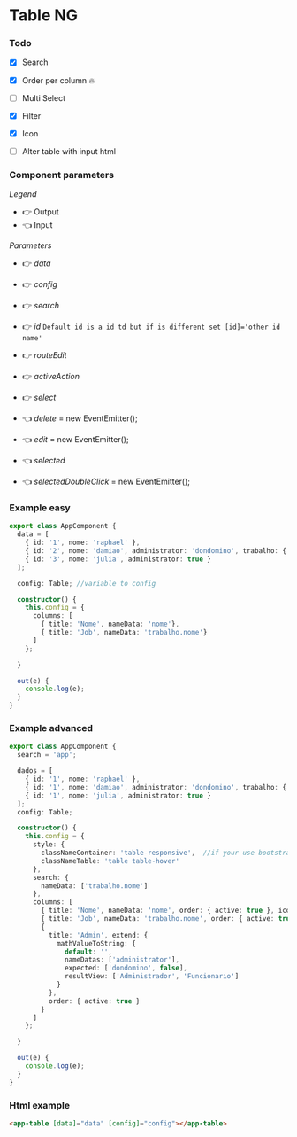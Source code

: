 # Table NG

### Todo
- [x] Search
- [x] Order per column :fire:
- [ ] Multi Select
- [x] Filter
- [x] Icon
- [ ] Alter table with input html


### Component parameters

*Legend*
- :point_right: Output
- :point_left: Input

*Parameters*
- :point_right: *data* 
- :point_right: *config*
- :point_right: *search*
- :point_right: *id* `Default id is a id td but if is different set [id]='other id name'`
- :point_right: *routeEdit*
- :point_right: *activeAction*
- :point_right: *select*

- :point_left: *delete* = new EventEmitter<any>();
- :point_left: *edit* = new EventEmitter<any>();

- :point_left: *selected* 
- :point_left: *selectedDoubleClick* = new EventEmitter<any>();
### Example easy

```typescript
export class AppComponent {
  data = [
    { id: '1', nome: 'raphael' },
    { id: '2', nome: 'damiao', administrator: 'dondomino', trabalho: { nome: 'Desenveolvedor' } },
    { id: '3', nome: 'julia', administrator: true }
  ];

  config: Table; //variable to config

  constructor() {
    this.config = {
      columns: [
        { title: 'Nome', nameData: 'nome'},
        { title: 'Job', nameData: 'trabalho.nome'}
      ]
    };

  }

  out(e) {
    console.log(e);
  }
}
```


### Example advanced
```typescript
export class AppComponent {
  search = 'app';

  dados = [
    { id: '1', nome: 'raphael' },
    { id: '1', nome: 'damiao', administrator: 'dondomino', trabalho: { nome: 'Desenveolvedor' } },
    { id: '1', nome: 'julia', administrator: true }
  ];
  config: Table;

  constructor() {
    this.config = {
      style: {
        classNameContainer: 'table-responsive',  //if your use bootstrap example
        classNameTable: 'table table-hover'
      },
      search: {
        nameData: ['trabalho.nome']
      },
      columns: [
        { title: 'Nome', nameData: 'nome', order: { active: true }, icon: { active: true , icon: 'archive'} },
        { title: 'Job', nameData: 'trabalho.nome', order: { active: true } },
        {
          title: 'Admin', extend: {
            mathValueToString: {
              default: '',
              nameDatas: ['administrator'],
              expected: ['dondomino', false],
              resultView: ['Administrador', 'Funcionario']
            }
          },
          order: { active: true }
        }
      ]
    };

  }

  out(e) {
    console.log(e);
  }
}

```

### Html example

```html
<app-table [data]="data" [config]="config"></app-table>
```
